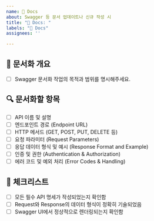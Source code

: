```yaml
---
name: 📄 Docs
about: Swagger 등 문서 업데이트나 신규 작성 시
title: "📄 Docs: "
labels: "📄 Docs"
assignees: ''

---
```


## 📄 문서화 개요

- [ ] Swagger 문서화 작업의 목적과 범위를 명시해주세요.

## 🔍 문서화할 항목

- [ ] API 이름 및 설명
- [ ] 엔드포인트 경로 (Endpoint URL)
- [ ] HTTP 메서드 (GET, POST, PUT, DELETE 등)
- [ ] 요청 파라미터 (Request Parameters)
- [ ] 응답 데이터 형식 및 예시 (Response Format and Example)
- [ ] 인증 및 권한 (Authentication & Authorization)
- [ ] 에러 코드 및 예외 처리 (Error Codes & Handling)

## 📌 체크리스트

- [ ] 모든 필수 API 명세가 작성되었는지 확인함
- [ ] Request와 Response의 데이터 형식이 정확히 기술되었음
- [ ] Swagger UI에서 정상적으로 렌더링되는지 확인함
